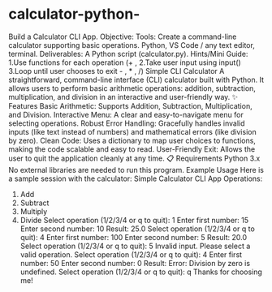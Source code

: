 # calculator-python-
Build a Calculator CLI App. Objective: Tools: Create a command-line calculator supporting basic operations. Python, VS Code / any text editor, terminal. Deliverables: A Python script (calculator.py). Hints/Mini Guide: 1.Use functions for each operation (+ , 2.Take user input using input() 3.Loop until user chooses to exit - , * , /) 
Simple CLI Calculator
A straightforward, command-line interface (CLI) calculator built with Python. It allows users to perform basic arithmetic operations: addition, subtraction, multiplication, and division in an interactive and user-friendly way.
✨ Features
Basic Arithmetic: Supports Addition, Subtraction, Multiplication, and Division.
Interactive Menu: A clear and easy-to-navigate menu for selecting operations.
Robust Error Handling: Gracefully handles invalid inputs (like text instead of numbers) and mathematical errors (like division by zero).
Clean Code: Uses a dictionary to map user choices to functions, making the code scalable and easy to read.
User-Friendly Exit: Allows the user to quit the application cleanly at any time.
📋 Requirements
Python 3.x
No external libraries are needed to run this program.
Example Usage
Here is a sample session with the calculator:
Simple Calculator CLI App
Operations:
1. Add
2. Subtract
3. Multiply
4. Divide
Select operation (1/2/3/4 or q to quit): 1
Enter first number: 15
Enter second number: 10
Result: 25.0
Select operation (1/2/3/4 or q to quit): 4
Enter first number: 100
Enter second number: 5
Result: 20.0
Select operation (1/2/3/4 or q to quit): 5
Invalid input. Please select a valid operation.
Select operation (1/2/3/4 or q to quit): 4
Enter first number: 50
Enter second number: 0
Result: Error: Division by zero is undefined.
Select operation (1/2/3/4 or q to quit): q
Thanks for choosing me!
